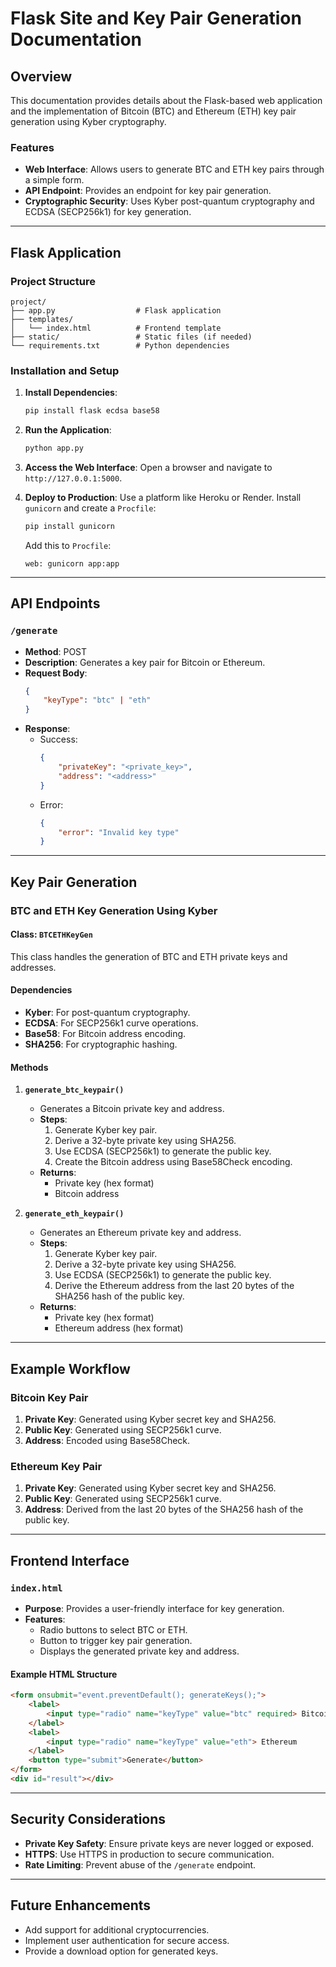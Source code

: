 # Flask Site and Key Pair Generation Documentation

## Overview
This documentation provides details about the Flask-based web application and the implementation of Bitcoin (BTC) and Ethereum (ETH) key pair generation using Kyber cryptography.

### Features
- **Web Interface**: Allows users to generate BTC and ETH key pairs through a simple form.
- **API Endpoint**: Provides an endpoint for key pair generation.
- **Cryptographic Security**: Uses Kyber post-quantum cryptography and ECDSA (SECP256k1) for key generation.

---

## Flask Application

### Project Structure
```
project/
├── app.py                  # Flask application
├── templates/
│   └── index.html          # Frontend template
├── static/                 # Static files (if needed)
└── requirements.txt        # Python dependencies
```

### Installation and Setup

1. **Install Dependencies**:
   ```bash
   pip install flask ecdsa base58
   ```

2. **Run the Application**:
   ```bash
   python app.py
   ```

3. **Access the Web Interface**:
   Open a browser and navigate to `http://127.0.0.1:5000`.

4. **Deploy to Production**:
   Use a platform like Heroku or Render. Install `gunicorn` and create a `Procfile`:
   ```bash
   pip install gunicorn
   ```
   Add this to `Procfile`:
   ```
   web: gunicorn app:app
   ```

---

## API Endpoints

### `/generate`
- **Method**: POST
- **Description**: Generates a key pair for Bitcoin or Ethereum.
- **Request Body**:
  ```json
  {
      "keyType": "btc" | "eth"
  }
  ```
- **Response**:
  - Success:
    ```json
    {
        "privateKey": "<private_key>",
        "address": "<address>"
    }
    ```
  - Error:
    ```json
    {
        "error": "Invalid key type"
    }
    ```

---

## Key Pair Generation

### BTC and ETH Key Generation Using Kyber

#### Class: `BTCETHKeyGen`
This class handles the generation of BTC and ETH private keys and addresses.

#### Dependencies
- **Kyber**: For post-quantum cryptography.
- **ECDSA**: For SECP256k1 curve operations.
- **Base58**: For Bitcoin address encoding.
- **SHA256**: For cryptographic hashing.

#### Methods

1. **`generate_btc_keypair()`**
   - Generates a Bitcoin private key and address.
   - **Steps**:
     1. Generate Kyber key pair.
     2. Derive a 32-byte private key using SHA256.
     3. Use ECDSA (SECP256k1) to generate the public key.
     4. Create the Bitcoin address using Base58Check encoding.
   - **Returns**:
     - Private key (hex format)
     - Bitcoin address

2. **`generate_eth_keypair()`**
   - Generates an Ethereum private key and address.
   - **Steps**:
     1. Generate Kyber key pair.
     2. Derive a 32-byte private key using SHA256.
     3. Use ECDSA (SECP256k1) to generate the public key.
     4. Derive the Ethereum address from the last 20 bytes of the SHA256 hash of the public key.
   - **Returns**:
     - Private key (hex format)
     - Ethereum address (hex format)

---

## Example Workflow

### Bitcoin Key Pair
1. **Private Key**: Generated using Kyber secret key and SHA256.
2. **Public Key**: Generated using SECP256k1 curve.
3. **Address**: Encoded using Base58Check.

### Ethereum Key Pair
1. **Private Key**: Generated using Kyber secret key and SHA256.
2. **Public Key**: Generated using SECP256k1 curve.
3. **Address**: Derived from the last 20 bytes of the SHA256 hash of the public key.

---

## Frontend Interface

### `index.html`
- **Purpose**: Provides a user-friendly interface for key generation.
- **Features**:
  - Radio buttons to select BTC or ETH.
  - Button to trigger key pair generation.
  - Displays the generated private key and address.

#### Example HTML Structure
```html
<form onsubmit="event.preventDefault(); generateKeys();">
    <label>
        <input type="radio" name="keyType" value="btc" required> Bitcoin
    </label>
    <label>
        <input type="radio" name="keyType" value="eth"> Ethereum
    </label>
    <button type="submit">Generate</button>
</form>
<div id="result"></div>
```

---

## Security Considerations
- **Private Key Safety**: Ensure private keys are never logged or exposed.
- **HTTPS**: Use HTTPS in production to secure communication.
- **Rate Limiting**: Prevent abuse of the `/generate` endpoint.

---

## Future Enhancements
- Add support for additional cryptocurrencies.
- Implement user authentication for secure access.
- Provide a download option for generated keys.

